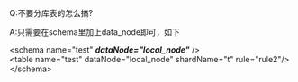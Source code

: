 Q:不要分库表的怎么搞?<br>

A:只需要在schema里加上data_node即可，如下<br>


\<schema name="test"  ***dataNode="local_node"*** /\><br/>
\<table name="test" dataNode="local_node" shardName="t" rule="rule2"/\> <br/>
\</schema\><br>
